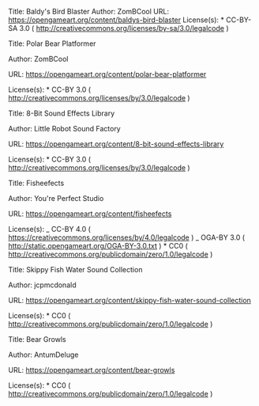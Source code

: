 Title: Baldy's Bird Blaster
Author: ZomBCool
URL: https://opengameart.org/content/baldys-bird-blaster
License(s): \* CC-BY-SA 3.0 ( http://creativecommons.org/licenses/by-sa/3.0/legalcode )

Title:
Polar Bear Platformer

Author:
ZomBCool

URL:
https://opengameart.org/content/polar-bear-platformer

License(s): \* CC-BY 3.0 ( http://creativecommons.org/licenses/by/3.0/legalcode )

Title:
8-Bit Sound Effects Library

Author:
Little Robot Sound Factory

URL:
https://opengameart.org/content/8-bit-sound-effects-library

License(s): \* CC-BY 3.0 ( http://creativecommons.org/licenses/by/3.0/legalcode )

Title:
Fisheefects

Author:
You're Perfect Studio

URL:
https://opengameart.org/content/fisheefects

License(s):
_ CC-BY 4.0 ( https://creativecommons.org/licenses/by/4.0/legalcode )
_ OGA-BY 3.0 ( http://static.opengameart.org/OGA-BY-3.0.txt ) \* CC0 ( http://creativecommons.org/publicdomain/zero/1.0/legalcode )

Title:
Skippy Fish Water Sound Collection

Author:
jcpmcdonald

URL:
https://opengameart.org/content/skippy-fish-water-sound-collection

License(s): \* CC0 ( http://creativecommons.org/publicdomain/zero/1.0/legalcode )

Title:
Bear Growls

Author:
AntumDeluge

URL:
https://opengameart.org/content/bear-growls

License(s): \* CC0 ( http://creativecommons.org/publicdomain/zero/1.0/legalcode )

